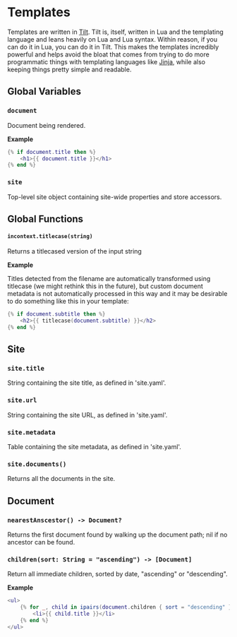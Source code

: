 # Templates

Templates are written in [Tilt](https://github.com/tomsci/tomscis-lua-templater). Tilt is, itself, written in Lua and the templating language and leans heavily on Lua and Lua syntax. Within reason, if you can do it in Lua, you can do it in Tilt. This makes the templates incredibly powerful and helps avoid the bloat that comes from trying to do more programmatic things with templating languages like [Jinja](https://jinja.palletsprojects.com/en/3.1.x/), while also keeping things pretty simple and readable.

## Global Variables

### `document`

Document being rendered.

**Example**

```lua
{% if document.title then %}
    <h1>{{ document.title }}</h1>
{% end %}
```

### `site`

Top-level site object containing site-wide properties and store accessors.

## Global Functions

#### `incontext.titlecase(string)`

Returns a titlecased version of the input string

**Example**

Titles detected from the filename are automatically transformed using titlecase (we might rethink this in the future), but custom document metadata is not automatically processed in this way and it may be desirable to do something like this in your template:

```lua
{% if document.subtitle then %}
    <h2>{{ titlecase(document.subtitle) }}</h2>
{% end %}
```

## Site

### `site.title`

String containing the site title, as defined in 'site.yaml'.

### `site.url`

String containing the site URL, as defined in 'site.yaml'.

### `site.metadata`

Table containing the site metadata, as defined in 'site.yaml'.

### `site.documents()`

Returns all the documents in the site.

## Document

### `nearestAnscestor() -> Document?`

Returns the first document found by walking up the document path; nil if no ancestor can be found.

### `children(sort: String = "ascending") -> [Document]`

Return all immediate children, sorted by date, "ascending" or "descending".

**Example**

```lua
<ul>
    {% for _, child in ipairs(document.children { sort = "descending" }) %}
        <li>{{ child.title }}</li>
    {% end %}
</ul>
```

